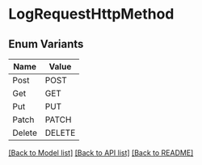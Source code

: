 # LogRequestHttpMethod

## Enum Variants

| Name | Value |
|---- | -----|
| Post | POST |
| Get | GET |
| Put | PUT |
| Patch | PATCH |
| Delete | DELETE |


[[Back to Model list]](../README.md#documentation-for-models) [[Back to API list]](../README.md#documentation-for-api-endpoints) [[Back to README]](../README.md)



